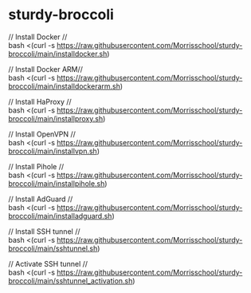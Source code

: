 # sturdy-broccoli

// Install Docker //<br />
bash <(curl -s https://raw.githubusercontent.com/Morrisschool/sturdy-broccoli/main/installdocker.sh)

// Install Docker ARM//<br />
bash <(curl -s https://raw.githubusercontent.com/Morrisschool/sturdy-broccoli/main/installdockerarm.sh)

// Install HaProxy //<br />
  bash <(curl -s https://raw.githubusercontent.com/Morrisschool/sturdy-broccoli/main/installproxy.sh)

// Install OpenVPN //<br />
  bash <(curl -s https://raw.githubusercontent.com/Morrisschool/sturdy-broccoli/main/installvpn.sh)

// Install Pihole //<br />
  bash <(curl -s https://raw.githubusercontent.com/Morrisschool/sturdy-broccoli/main/installpihole.sh)

// Install AdGuard //<br />
  bash <(curl -s https://raw.githubusercontent.com/Morrisschool/sturdy-broccoli/main/installadguard.sh)

// Install SSH tunnel //<br />
  bash <(curl -s https://raw.githubusercontent.com/Morrisschool/sturdy-broccoli/main/sshtunnel.sh)
  
// Activate SSH tunnel //<br />
  bash <(curl -s https://raw.githubusercontent.com/Morrisschool/sturdy-broccoli/main/sshtunnel_activation.sh)
